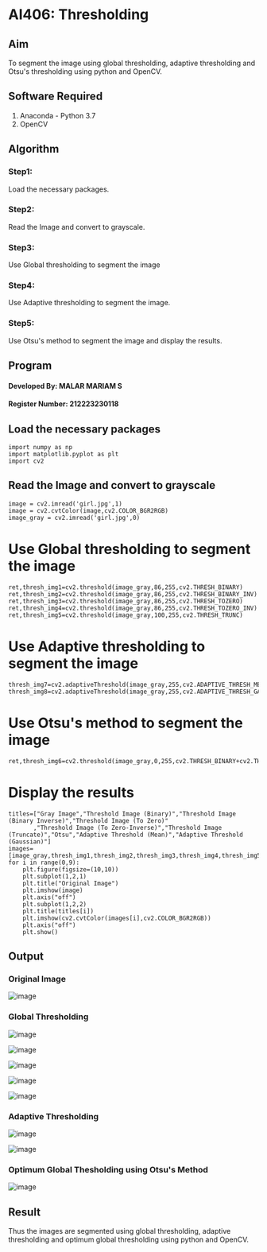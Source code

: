 # AI406: Thresholding 
## Aim
To segment the image using global thresholding, adaptive thresholding and Otsu's thresholding using python and OpenCV.

## Software Required
1. Anaconda - Python 3.7
2. OpenCV

## Algorithm

### Step1:

Load the necessary packages.

### Step2:

Read the Image and convert to grayscale.

### Step3:

Use Global thresholding to segment the image

### Step4:

Use Adaptive thresholding to segment the image.

### Step5:

Use Otsu's method to segment the image and display the results.

## Program

#### Developed By: MALAR MARIAM S
#### Register Number: 212223230118

## Load the necessary packages

```
import numpy as np
import matplotlib.pyplot as plt
import cv2
```

## Read the Image and convert to grayscale

```
image = cv2.imread('girl.jpg',1)
image = cv2.cvtColor(image,cv2.COLOR_BGR2RGB)
image_gray = cv2.imread('girl.jpg',0)
```

# Use Global thresholding to segment the image

```
ret,thresh_img1=cv2.threshold(image_gray,86,255,cv2.THRESH_BINARY)
ret,thresh_img2=cv2.threshold(image_gray,86,255,cv2.THRESH_BINARY_INV)
ret,thresh_img3=cv2.threshold(image_gray,86,255,cv2.THRESH_TOZERO)
ret,thresh_img4=cv2.threshold(image_gray,86,255,cv2.THRESH_TOZERO_INV)
ret,thresh_img5=cv2.threshold(image_gray,100,255,cv2.THRESH_TRUNC)
```

# Use Adaptive thresholding to segment the image

```
thresh_img7=cv2.adaptiveThreshold(image_gray,255,cv2.ADAPTIVE_THRESH_MEAN_C,cv2.THRESH_BINARY,11,2)
thresh_img8=cv2.adaptiveThreshold(image_gray,255,cv2.ADAPTIVE_THRESH_GAUSSIAN_C,cv2.THRESH_BINARY,11,2)
```

# Use Otsu's method to segment the image 

```
ret,thresh_img6=cv2.threshold(image_gray,0,255,cv2.THRESH_BINARY+cv2.THRESH_OTSU)
```

# Display the results

```
titles=["Gray Image","Threshold Image (Binary)","Threshold Image (Binary Inverse)","Threshold Image (To Zero)"
       ,"Threshold Image (To Zero-Inverse)","Threshold Image (Truncate)","Otsu","Adaptive Threshold (Mean)","Adaptive Threshold (Gaussian)"]
images=[image_gray,thresh_img1,thresh_img2,thresh_img3,thresh_img4,thresh_img5,thresh_img6,thresh_img7,thresh_img8]
for i in range(0,9):
    plt.figure(figsize=(10,10))
    plt.subplot(1,2,1)
    plt.title("Original Image")
    plt.imshow(image)
    plt.axis("off")
    plt.subplot(1,2,2)
    plt.title(titles[i])
    plt.imshow(cv2.cvtColor(images[i],cv2.COLOR_BGR2RGB))
    plt.axis("off")
    plt.show()
```

## Output

### Original Image

![image](https://github.com/user-attachments/assets/9accbc07-a3bf-41bb-94cb-5e618d2487eb)



### Global Thresholding

![image](https://github.com/user-attachments/assets/8e853b8e-9fa4-4fb9-86de-fab5283bc39c)

![image](https://github.com/user-attachments/assets/a6465f80-a081-40a6-acec-522205bf0443)

![image](https://github.com/user-attachments/assets/695106f4-d959-40cb-8571-f45e45f434da)

![image](https://github.com/user-attachments/assets/a21da00e-992d-4481-9874-c3ee54547378)

![image](https://github.com/user-attachments/assets/4adb6aed-89f5-457e-8210-1609661e17f1)

### Adaptive Thresholding

![image](https://github.com/user-attachments/assets/2543a10d-09a1-414d-8834-7e953f6bd961)

![image](https://github.com/user-attachments/assets/7821db0b-d4d4-4a82-94ce-e98639865126)

### Optimum Global Thesholding using Otsu's Method

![image](https://github.com/user-attachments/assets/fea5f411-2314-4fec-8557-df5fdba00b73)

## Result
Thus the images are segmented using global thresholding, adaptive thresholding and optimum global thresholding using python and OpenCV.
